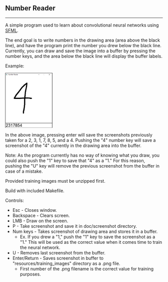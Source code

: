 ## Number Reader
---

A simple program used to learn about convolutional neural networks using <a href="https://www.sfml-dev.org/">SFML</a>.

The end goal is to write numbers in the drawing area (area above the black line), and have the program print the number you drew below the black line. Currently, you can draw and save the image into a buffer by pressing the number keys, and the area below the black line will display the buffer labels.

Example:

<img style="display: block;
            margin-right: auto;
            width: 30%" 
      src="https://github.com/bbehnkeSE/projects/blob/main/AI/c%2B%2B/numberReader/resources/examples/generating_training_data.PNG">
</img>

In the above image, pressing enter will save the screenshots previously taken for a 2, 3, 1, 7, 8, 5, and a 4. Pushing the "4" number key will save a screenshot of the "4" currently in the drawing area into the buffer.

Note: As the program currently has no way of knowing what you draw, you could also push the "1" key to save that "4" as a "1." For this reason, pushing the "U" key will remove the previous screenshot from the buffer in case of a mistake.

Provided training images must be unzipped first.

Build with included Makefile.

Controls:
* Esc - Closes window.
* Backspace - Clears screen.
* LMB - Draw on the screen.
* P - Take screenshot and save it in doc/screenshot directory.
* Num keys - Takes screenshot of drawing area and stores it in a buffer.
  * Ex. If you drew a "1," push the "1" key to save the screenshot as a "1." This will be used as the correct value when it comes time to train the neural network.
* U - Removes last screenshot from the buffer.
* Enter/Return - Saves screenshot in buffer to "resources/training_images" directory as a .png file.
  * First number of the .png filename is the correct value for training purposes.
